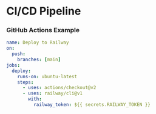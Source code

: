 # CI/CD Pipeline

### GitHub Actions Example

```yaml
name: Deploy to Railway
on:
  push:
    branches: [main]
jobs:
  deploy:
    runs-on: ubuntu-latest
    steps:
      - uses: actions/checkout@v2
      - uses: railway/cli@v1
        with:
          railway_token: ${{ secrets.RAILWAY_TOKEN }}
```
